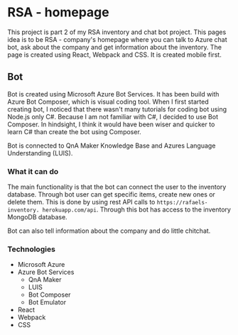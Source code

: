 # RSA - homepage
This project is part 2 of my RSA inventory and chat bot project. This pages idea is to be RSA - company's homepage 
where you can talk to Azure chat bot, ask about the company and get information about the inventory.
The page is created using React, Webpack and CSS. It is created mobile first.

## Bot
Bot is created using Microsoft Azure Bot Services. It has been build with Azure Bot Composer, which is 
visual coding tool. When I first started creating bot, I noticed that there wasn't many tutorials for coding bot 
using Node.js only C#. Because I am not familiar with C#, I decided to use Bot Composer. In hindsight, I think it 
would have been wiser and quicker to learn C# than create the bot using Composer. 

Bot is connected to QnA Maker Knowledge Base and Azures Language Understanding (LUIS). 

### What it can do
The main functionality is that the bot can connect the user to the inventory database. Through bot user can get 
specific items, create new ones or delete them. This is done by using rest API calls to ```https://rafaels-inventory.
herokuapp.com/api```. Through this bot has access to the inventory MongoDB database.

Bot can also tell information about the company and do little chitchat. 

### Technologies
- Microsoft Azure
- Azure Bot Services
  - QnA Maker
  - LUIS
  - Bot Composer
  - Bot Emulator
- React
- Webpack
- CSS





